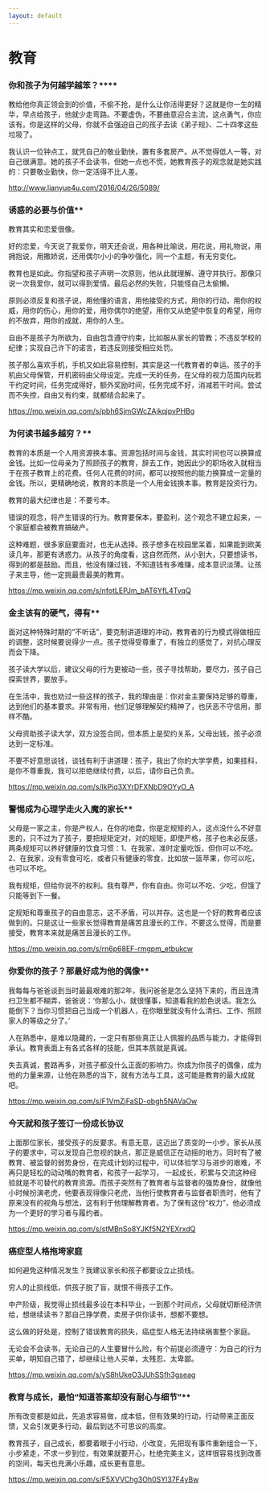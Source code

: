 ```yaml
---
layout: default
---
```


# 教育

### 你和孩子为何越学越笨？****

教给他你真正领会到的价值，不偷不抢，是什么让你活得更好？这就是你一生的精华，早点给孩子，他就少走弯路。不要虚伪，不要曲意迎合主流，这点勇气，你应该有。你是这样的父母，你就不会强迫自己的孩子去读《弟子规》、二十四孝这些垃圾了。

我认识一位钟点工，就凭自己的敬业勤快，置有多套房产。从不觉得低人一等，对自己很满意。她的孩子不会读书，但她一点也不慌，她教育孩子的观念就是她实践的：只要敬业勤快，你一定活得不比人差。

http://www.lianyue4u.com/2016/04/26/5089/



### 诱惑的必要与价值**

教育其实和恋爱很像。

好的恋爱，今天说了我爱你，明天还会说，用各种比喻说，用花说，用礼物说，用拥抱说，用撒娇说，还用偶尔小小的争吵强化，同一个主题，有无穷变化。

教育也是如此。你指望和孩子声明一次原则，他从此就理解、遵守并执行。那像只说一次我爱你，就可以得到爱情。最后必然的失败，只能怪自己太偷懒。

原则必须反复和孩子说，用他懂的语言，用他接受的方式，用你的行动，用你的权威，用你的伤心，用你的爱，用你偶尔的绝望，用你又从绝望中恢复的希望，用你的不放弃，用你的成就，用你的人生。

自由不是孩子为所欲为，自由包含遵守约束，比如服从家长的管教；不违反学校的纪律；实现自己许下的诺言，若违反则接受相应处罚。

孩子那么喜欢手机，手机又如此容易控制，其实是这一代教育者的幸运。孩子的手机由父母保管，开机密码由父母设定。完成一天的任务，在父母的视力范围内玩若干约定时间，任务完成得好，额外奖励时间，任务完成不好，消减若干时间。尝试而不失控，自由又有约束，就都结合起来了。

https://mp.weixin.qq.com/s/pbh6SjmGWcZAjkqjpvPHBg



### 为何读书越多越穷？**

教育的本质是一个人用资源换本事。资源包括时间与金钱，其实时间也可以换算成金钱。比如一位母亲为了照顾孩子的教育，辞去工作，她因此少的职场收入就相当于在孩子教育上的花费。任何人花费的时间，都可以按照他的能力换算成一定量的金钱。所以，更精确地说，教育的本质是一个人用金钱换本事。教育是投资行为。

教育的最大纪律也是：不要亏本。

错误的观念，将产生错误的行为。教育要保本，要盈利，这个观念不建立起来，一个家庭都会被教育搞破产。

这种难题，很多家庭要面对，也无从选择。孩子想多在校园里呆着，如果能到欧美读几年，那更有诱惑力。从孩子的角度看，这自然而然，从小到大，只要想读书，得到的都是鼓励。而且，他没有赚过钱，不知道钱有多难赚，成本意识淡薄。让孩子来主导，他一定挑最贵最美的教育。

https://mp.weixin.qq.com/s/nfotLEPJm_bAT6YfL4TvqQ



### 金主该有的硬气，得有**

面对这种特殊时期的“不听话”，要克制讲道理的冲动，教育者的行为模式得做相应的调整，这时候要说得少一点。孩子觉得受尊重了，有独立的感觉了，对抗心理反而会下降。

孩子读大学以后，建议父母的行为更被动一些，孩子寻找帮助，要尽力，孩子自己探索世界，要放手。

在生活中，我也劝过一些这样的孩子，我的理由是：你对金主要保持足够的尊重，达到他们的基本要求。非常有用，他们足够理解契约精神了，也厌恶不守信用，那样不酷。

父母资助孩子读大学，双方没签合同，但本质上是契约关系，父母出钱，孩子必须达到一定标准。

不要不好意思谈钱，谈钱有利于讲道理：孩子，我出了你的大学学费，如果挂科，是你不尊重我，我可以拒绝继续付费，以后，请你自己负责。

https://mp.weixin.qq.com/s/lkPiq3XYrDFXNbD9OYyO_A



### 警惕成为心理学走火入魔的家长**

父母是一家之主，你是产权人，在你的地盘，你是定规矩的人，这点没什么不好意思的，只不过为了孩子，要把规矩定对，对的规矩，即使严格，孩子也未必反感，两条规矩可以养好健康的饮食习惯：1、在我家，准时定量吃饭，但你可以不吃。2、在我家，没有零食可吃，或者只有健康的零食，比如放一篮苹果，你可以吃，也可以不吃。

我有规矩，但给你说不的权利。我有尊严，你有自由。你可以不吃、少吃，但饿了只能等到下一餐。

定规矩和尊重孩子的自由意志，这不矛盾，可以并存。这也是一个好的教育者应该做到的。只是这让一些家长觉得教育是痛苦且漫长的工作，不要这么觉得，而是要接受，教育本来就是痛苦且漫长的工作。

https://mp.weixin.qq.com/s/rn6p68EF-rmgpm_etbukcw



### 你爱你的孩子？那最好成为他的偶像**

我每每与爸爸谈到当时最最艰难的那2年，我问爸爸是怎么坚持下来的，而且连清扫卫生都不糊弄，爸爸说：‘你那么小，就很懂事，知道看我的脸色说话。我怎么能倒下？当你习惯把自己当成一个机器人，在你眼里就没有什么清扫、工作、照顾家人的等级之分了。’

人在熟悉中，是难以隐藏的，一定只有那些真正让人佩服的品质与能力，才能得到承认。教育表面上有各式各样的技能，但其本质就是真诚。

失去真诚，套路再多，对孩子都没什么正面的影响力。你成为你孩子的偶像，成为他的力量来源，让他在熟悉的当下，就有方法与工具，这可能是教育的最大成就吧。

https://mp.weixin.qq.com/s/F1VmZjFaSD-obgh5NAVaOw



### 今天就和孩子签订一份成长协议

上面那位家长，接受孩子的反要求。有意无意，这迈出了质变的一小步。家长从孩子的要求中，可以发现自己忽视的缺点，那正是威信正在动摇的地方。同时有了被教育、被监督的弱势身份，在完成计划的过程中，可以体验学习与进步的艰难，不再只是轻松的动动嘴的教育者，和孩子一起学习， 一起成长，积累与交流这种经验就是不可替代的教育资源。而孩子突然有了教育者与监督者的强势身份，就像他小时候扮演老虎，他要表现得像只老虎，当他行使教育者与监督者职责时，他有了原来没有的视角与想法，这有利于他理解教育者。为了保有这份“权力”，他必须成为一个更好的学习者与履约者。

https://mp.weixin.qq.com/s/stMBnSo8YJKf5N2YEXrxdQ



### 癌症型人格拖垮家庭

如何避免这种情况发生？我建议家长和孩子都要设立止损线。

穷人的止损线低，供孩子脱了盲，就恨不得孩子工作。

中产阶级，我觉得止损线最多设在本科毕业，一到那个时间点，父母就切断经济供给，想继续读书？那自己挣学费，卖房子供你读书，想都不要想。

这么做的好处是，控制了错误教育的损失，癌症型人格无法持续祸害整个家庭。

无论会不会读书，无论自己的人生要冒什么险，有个前提必须遵守：为自己的行为买单，明知自己错了，却继续让他人买单，太残忍、太卑鄙。

https://mp.weixin.qq.com/s/yS8hUkeO3JUhSSfh3gseag



### 教育与成长，最怕“知道答案却没有耐心与细节”**

所有改变都是如此，先追求容易做，成本低，但有效果的行动，行动带来正面反馈，又会引发更多行动，最后到达不可思议的高度。

教育孩子，自己成长，都要着眼于小行动，小改变，先把现有事件重新组合一下，小步紧走，不求一步到位，有效果就要开心，杜绝完美主义，这样很容易找到改善的空间，每天也充满小乐趣，成长更有意思。

https://mp.weixin.qq.com/s/F5XVVChg3Oh0SYl37F4yBw
